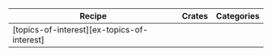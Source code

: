 | Recipe | Crates | Categories |
|--------|--------|------------|
| [topics-of-interest][ex-topics-of-interest] |  |  |
